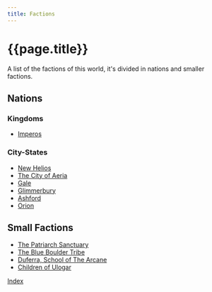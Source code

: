 ```yaml
---
title: Factions
---
```

# {{page.title}}
A list of the factions of this world, it's divided in nations and smaller factions.
## Nations
### Kingdoms
* [Imperos](Imperos/Summary)

### City-States
* [New Helios](New&#32;Helios/Summary) <!-- Ultra Religious City -->
* [The City of Aeria](The&#32;City&#32;of&#32;Aeria/Summary) <!-- Hidden Magic City -->
* [Gale](Gale/Summary) <!-- A City -->
* [Glimmerbury](Glimmerbury/Summary) <!-- SteamPunk City -->
* [Ashford](Ashford/Summary) <!-- SteamPunk City -->
* [Orion](Orion/Summary) <!-- Arcane City -->

## Small Factions
* [The Patriarch Sanctuary]()
* [The Blue Boulder Tribe]()
* [Duferra, School of The Arcane]()
* [Children of Ulogar]()

[Index](../../index)